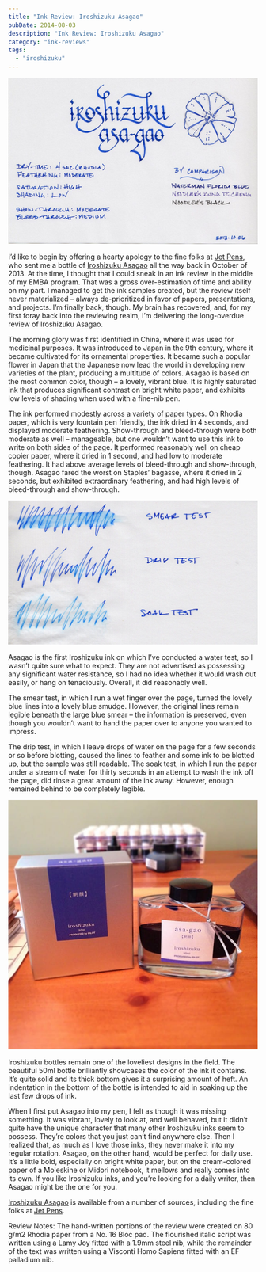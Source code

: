 ```yaml
---
title: "Ink Review: Iroshizuku Asagao"
pubDate: 2014-08-03
description: "Ink Review: Iroshizuku Asagao"
category: "ink-reviews"
tags:
  - "iroshizuku"
---
```


![iroshizuku asagao](exemplar.jpg)

I’d like to begin by offering a hearty apology to the fine folks at [Jet Pens](http://www.jetpens.com), who sent me a bottle of [Iroshizuku Asagao](http://www.jetpens.com/Pilot-Iroshizuku-Ink-50-ml-Asa-gao-Morning-Glory-Dark-Blue/pd/3508) all the way back in October of 2013. At the time, I thought that I could sneak in an ink review in the middle of my EMBA program. That was a gross over-estimation of time and ability on my part. I managed to get the ink samples created, but the review itself never materialized – always de-prioritized in favor of papers, presentations, and projects. I’m finally back, though. My brain has recovered, and, for my first foray back into the reviewing realm, I’m delivering the long-overdue review of Iroshizuku Asagao.

The morning glory was first identified in China, where it was used for medicinal purposes. It was introduced to Japan in the 9th century, where it became cultivated for its ornamental properties. It became such a popular flower in Japan that the Japanese now lead the world in developing new varieties of the plant, producing a multitude of colors. Asagao is based on the most common color, though – a lovely, vibrant blue. It is highly saturated ink that produces significant contrast on bright white paper, and exhibits low levels of shading when used with a fine-nib pen.

The ink performed modestly across a variety of paper types. On Rhodia paper, which is very fountain pen friendly, the ink dried in 4 seconds, and displayed moderate feathering. Show-through and bleed-through were both moderate as well – manageable, but one wouldn’t want to use this ink to write on both sides of the page. It performed reasonably well on cheap copier paper, where it dried in 1 second, and had low to moderate feathering. It had above average levels of bleed-through and show-through, though. Asagao fared the worst on Staples’ bagasse, where it dried in 2 seconds, but exhibited extraordinary feathering, and had high levels of bleed-through and show-through.

![iroshizuku asagao water test](durability.jpg)

Asagao is the first Iroshizuku ink on which I’ve conducted a water test, so I wasn’t quite sure what to expect. They are not advertised as possessing any significant water resistance, so I had no idea whether it would wash out easily, or hang on tenaciously. Overall, it did reasonably well.

The smear test, in which I run a wet finger over the page, turned the lovely blue lines into a lovely blue smudge. However, the original lines remain legible beneath the large blue smear – the information is preserved, even though you wouldn’t want to hand the paper over to anyone you wanted to impress.

The drip test, in which I leave drops of water on the page for a few seconds or so before blotting, caused the lines to feather and some ink to be blotted up, but the sample was still readable. The soak test, in which I run the paper under a stream of water for thirty seconds in an attempt to wash the ink off the page, did rinse a great amount of the ink away. However, enough remained behind to be completely legible.

![iroshizuku asagao bottle](bottle.jpeg)

Iroshizuku bottles remain one of the loveliest designs in the field. The beautiful 50ml bottle brilliantly showcases the color of the ink it contains. It’s quite solid and its thick bottom gives it a surprising amount of heft. An indentation in the bottom of the bottle is intended to aid in soaking up the last few drops of ink.

When I first put Asagao into my pen, I felt as though it was missing something. It was vibrant, lovely to look at, and well behaved, but it didn’t quite have the unique character that many other Iroshizuku inks seem to possess. They’re colors that you just can’t find anywhere else. Then I realized that, as much as I love those inks, they never make it into my regular rotation. Asagao, on the other hand, would be perfect for daily use. It’s a little bold, especially on bright white paper, but on the cream-colored paper of a Moleskine or Midori notebook, it mellows and really comes into its own. If you like Iroshizuku inks, and you’re looking for a daily writer, then Asagao might be the one for you.

[Iroshizuku Asagao](http://www.jetpens.com/Pilot-Iroshizuku-Ink-50-ml-Asa-gao-Morning-Glory-Dark-Blue/pd/3508) is available from a number of sources, including the fine folks at [Jet Pens](http://www.jetpens.com/).

Review Notes: The hand-written portions of the review were created on 80 g/m2 Rhodia paper from a No. 16 Bloc pad. The flourished italic script was written using a Lamy Joy fitted with a 1.9mm steel nib, while the remainder of the text was written using a Visconti Homo Sapiens fitted with an EF palladium nib.
